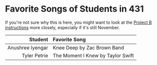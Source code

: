 # Favorite Songs of Students in 431

If you're not sure why this is here, you might want to look at the [Project B instructions](https://thomaselove.github.io/431-2021-projectB/) more closely, especially if it's still November.

Student | Favorite Song
-------: | :---------------------------------------
Anushree Iyengar | Knee Deep by Zac Brown Band
Tyler Petrie | The Moment I Knew by Taylor Swift

